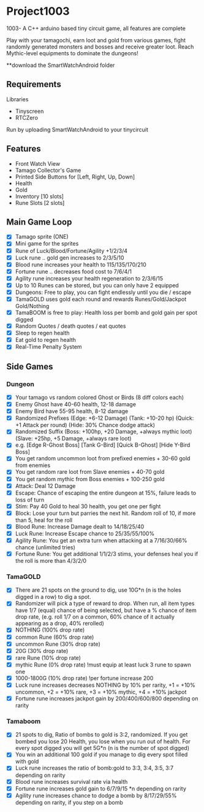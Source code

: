 # Project1003
1003- A C++ arduino based tiny circuit game, all features are complete

Play with your tamagochi, earn loot and gold from various games, fight randomly generated monsters and bosses and receive greater loot. Reach Mythic-level equipments to dominate the dungeons!

**download the SmartWatchAndroid folder

## Requirements
Libraries
  - Tinyscreen
  - RTCZero

Run by uploading SmartWatchAndroid to your tinycircuit

## Features
- Front Watch View
- Tamago Collector's Game
- Printed Side Buttons for [Left, Right, Up, Down]
- Health
- Gold
- Inventory [10 slots]
- Rune Slots [2 slots]

## Main Game Loop
- [X] Tamago sprite (ONE)
- [X] Mini game for the sprites
- [X] Rune of Luck/Blood/Fortune/Agility +1/2/3/4
- [X] Luck rune .. gold gen increases to 2/3/5/10
- [X] Blood rune increases your health to 115/135/170/210
- [X] Fortune rune .. decreases food cost to 7/6/4/1
- [X] Agility rune increases your health regeneration to 2/3/6/15
- [X] Up to 10 Runes can be stored, but you can only have 2 equipped
- [X] Dungeons: Free to play, you can fight endlessly until you die / escape
- [X] TamaGOLD uses gold each round and rewards Runes/Gold/Jackpot Gold/Nothing
- [X] TamaBOOM is free to play: Health loss per bomb and gold gain per spot digged
- [X] Random Quotes / death quotes / eat quotes
- [X] Sleep to regen health
- [X] Eat gold to regen health
- [X] Real-Time Penalty System

## Side Games
  
### Dungeon
  - [X] Your tamago vs random colored Ghost or Birds (8 diff colors each)
  - [X] Enemy Ghost have 40-60 health, 12-18 damage
  - [X] Enemy Bird have 55-95 health, 8-12 damage
  - [X] Randomized Prefixes (Edge: +6-12 Damage) (Tank: +10-20 hp) (Quick: +1 Attack per round) (Hide: 30% Chance dodge attack) 
  - [X] Randomized Suffix (Boss: +100hp, +20 Damage, +always mythic loot) (Slave: +25hp, +5 Damage, +always rare loot)
  - [X] e.g. [Edge R-Ghost Boss] [Tank G-Bird] [Quick B-Ghost] [Hide Y-Bird Boss]
  - [X] You get random uncommon loot from prefixed enemies + 30-60 gold from enemies
  - [X] You get random rare loot from Slave enemies + 40-70 gold
  - [X] You get random mythic from Boss enemies + 100-250 gold
  - [X] Attack: Deal 12 Damage
  - [X] Escape: Chance of escaping the entire dungeon at 15%, failure leads to loss of turn
  - [X] Stim: Pay 40 Gold to heal 30 health, you get one per fight
  - [X] Block: Lose your turn but parries the next hit. Random roll of 10, if more than 5, heal for the roll
  - [X] Blood Rune: Increase Damage dealt to 14/18/25/40
  - [X] Luck Rune: Increase Escape chance to 25/35/55/100%
  - [X] Agility Rune: You get an extra turn when attacking at a 7/16/30/66% chance (unlimited tries)
  - [X] Fortune Rune: You get additional 1/1/2/3 stims, your defenses heal you if the roll is more than 4/3/2/0

### TamaGOLD
  - [X] There are 21 spots on the ground to dig, use 10G*n (n is the holes digged in a row) to dig a spot.
  - [X] Randomizer will pick a type of reward to drop. When run, all item types have 1/7 (equal) chance of being selected, but have a % chance of item drop rate, (e.g. roll 1/7 on a common, 60% chance of it actually appearing as a drop, 40% rerolled)
  - [X] NOTHING (100% drop rate)
  - [X] common Rune (60% drop rate)
  - [X] uncommon Rune (30% drop rate) 
  - [X] 20G (30% drop rate)
  - [X] rare Rune (10% drop rate)
  - [X] mythic Rune (0% drop rate) !must equip at least luck 3 rune to spawn one
  - [X] 1000-1800G (10% drop rate) !per fortune increase 200
  - [X] Luck rune increases decreases NOTHING by 10% per rarity, +1 = +10% uncommon, +2 = +10% rare, +3 = +10% mythic, +4 = +10% jackpot
  - [X] Fortune rune increases jackpot gain by 200/400/600/800 depending on rarity
  
### Tamaboom
- [X] 21 spots to dig, Ratio of bombs to gold is 3:2, randomized. If you get bombed you lose 20 Health, you lose when you run out of health. For every spot digged you will get 5G*n (n is the number of spot digged)
- [X] You win an additional 100 gold if you manage to dig every spot filled with gold
- [X] Luck rune increases the ratio of bomb:gold to 3:3, 3:4, 3:5, 3:7 depending on rarity
- [X] Blood rune increases survival rate via health
- [X] Fortune rune increases gold gain to 6/7/9/15 *n depending on rarity
- [X] Agility rune increases chance to dodge a bomb by 8/17/29/55% depending on rarity, if you step on a bomb
